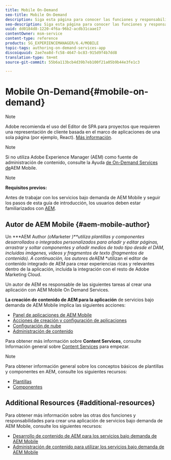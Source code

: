 ```yaml
---
title: Mobile On-Demand
seo-title: Mobile On-Demand
description: Siga esta página para conocer las funciones y responsabilidades del autor de los servicios bajo demanda de AEM Mobile.
seo-description: Siga esta página para conocer las funciones y responsabilidades del autor de los servicios bajo demanda de AEM Mobile.
uuid: dd0184d8-1220-4f6a-96b2-acdb31caae17
contentOwner: msm-service
content-type: reference
products: SG_EXPERIENCEMANAGER/6.4/MOBILE
topic-tags: authoring-on-demand-services-app
discoiquuid: 2ae7ea8d-fc58-4647-bc83-915d9f4b7dd8
translation-type: tm+mt
source-git-commit: 55b6a113bcb4d39b7eb100f21a05b9b44e3fe1c3

---
```



# Mobile On-Demand{#mobile-on-demand}

>[!NOTE]
>
>Adobe recomienda el uso del Editor de SPA para proyectos que requieren una representación de cliente basada en el marco de aplicaciones de una sola página (por ejemplo, React). [Más información](/help/sites-developing/spa-overview.md).

>[!NOTE]
>
>Si no utiliza Adobe Experience Manager (AEM) como fuente de administración de contenido, consulte la Ayuda [de On-Demand Services de](https://helpx.adobe.com/digital-publishing-solution/topics.html)AEM Mobile.

>[!NOTE]
>
>**Requisitos previos:**
>
>Antes de trabajar con los servicios bajo demanda de AEM Mobile y seguir los pasos de esta guía de introducción, los usuarios deben estar familiarizados con [AEM](/help/sites-deploying/deploy.md).

## Autor de AEM Mobile {#aem-mobile-author}

Un ***AEM Author *(o*Marketer *)**utiliza plantillas y componentes desarrollados o integrados personalizados para añadir y editar páginas, arrastrar y soltar componentes y añadir medios de todo tipo desde el DAM, incluidas imágenes, vídeos y fragmentos de texto (fragmentos de contenido). A continuación, los autores de*AEM *utilizan el editor de contenido integrado de AEM para crear experiencias ricas y relevantes dentro de la aplicación, incluida la integración con el resto de Adobe Marketing Cloud.

Un autor de AEM es responsable de las siguientes tareas al crear una aplicación con AEM Mobile On Demand Services.

**La creación de contenido de AEM para la aplicación** de servicios bajo demanda de AEM Mobile implica las siguientes acciones:

* [Panel de aplicaciones de AEM Mobile](/help/mobile/mobile-apps-ondemand-application-dashboard.md)
* [Acciones de creación y configuración de aplicaciones](/help/mobile/mobile-apps-ondemand-application-create-configure-action.md)
* [Configuración de nube](/help/mobile/mobile-on-demand-associating-an-on-demand-app-to-cloud-configuration.md)
* [Administración de contenido](/help/mobile/mobile-apps-ondemand-manage-content-ondemand.md)

Para obtener más información sobre **Content Services**, consulte Información general sobre [Content Services](/help/mobile/develop-content-as-a-service.md) para empezar.

>[!NOTE]
>
>Para obtener información general sobre los conceptos básicos de plantillas y componentes en AEM, consulte los siguientes recursos:
>
>* [Plantillas](/help/sites-developing/templates.md)
>* [Componentes](/help/sites-developing/components.md)
>



## Additional Resources {#additional-resources}

Para obtener más información sobre las otras dos funciones y responsabilidades para crear una aplicación de servicios bajo demanda de AEM Mobile, consulte los siguientes recursos:

* [Desarrollo de contenido de AEM para los servicios bajo demanda de AEM Mobile](/help/mobile/aem-mobile-on-demand.md)
* [Administración de contenido para utilizar los servicios bajo demanda de AEM Mobile](/help/mobile/aem-mobile.md)

